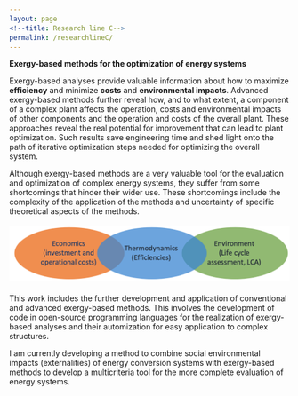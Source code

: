 ```yaml
---
layout: page
<!--title: Research line C-->
permalink: /researchlineC/ 
---
```


**Exergy-based methods for the optimization of energy systems**



Exergy-based analyses provide valuable information about how to maximize **efficiency** and minimize **costs** and **environmental impacts**. Advanced exergy-based methods further reveal how, and to what extent, a component of a complex plant affects the operation, costs and environmental impacts of other components and the operation and costs of the overall plant. These approaches reveal the real potential for improvement that can lead to plant optimization. Such results save engineering time and shed light onto the path of iterative optimization steps needed for optimizing the overall system. 

Although exergy-based methods are a very valuable tool for the evaluation and optimization of complex energy systems, they suffer from some shortcomings that hinder their wider use. These shortcomings include the complexity of the application of the methods and uncertainty of specific theoretical aspects of the methods.

<img src="/files/figs/RLC.png" alt="RLC" width="800px" style="float: center;margin-right: 0px;margin-top: 5px;margin-bottom: 5px">

This work includes the further development and application of conventional and advanced exergy-based methods. This involves the development of code in open-source programming languages for the realization of exergy-based analyses and their automization for easy application to complex structures. 

I am currently developing a method to combine social environmental impacts (externalities) of energy conversion systems with exergy-based methods to develop a multicriteria tool for the more complete evaluation of energy systems.
